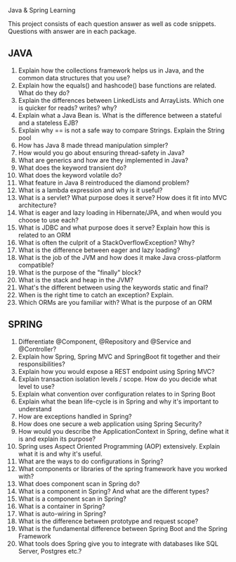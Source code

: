 Java & Spring Learning

This project consists of each question answer as well as code snippets. Questions with answer are in each package.

JAVA 
--------
1.	Explain how the collections framework helps us in Java, and the common data structures that you use?  
2.	Explain how the equals() and hashcode() base functions are related. What do they do?  
3.	Explain the differences between LinkedLists and ArrayLists. Which one is quicker for reads? writes? why?  
4.	Explain what a Java Bean is. What is the difference between a stateful and a stateless EJB?  
5.	Explain why == is not a safe way to compare Strings. Explain the String pool  
6.	How has Java 8 made thread manipulation simpler?  
7.	How would you go about ensuring thread-safety in Java?  
8.	What are generics and how are they implemented in Java?  
9.	What does the keyword transient do?  
10.	What does the keyword volatile do?  
11.	What feature in Java 8 reintroduced the diamond problem?  
12.	What is a lambda expression and why is it useful?  
13.	What is a servlet? What purpose does it serve? How does it fit into MVC architecture?  
14.	What is eager and lazy loading in Hibernate/JPA, and when would you choose to use each?  
15.	What is JDBC and what purpose does it serve? Explain how this is related to an ORM  
16.	What is often the culprit of a StackOverflowException? Why?  
17.	What is the difference between eager and lazy loading?  
18.	What is the job of the JVM and how does it make Java cross-platform compatible?  
19.	What is the purpose of the "finally" block?  
20.	What is the stack and heap in the JVM?  
21.	What's the different between using the keywords static and final?  
22.	When is the right time to catch an exception? Explain.  
23.	Which ORMs are you familiar with? What is the purpose of an ORM  


SPRING
-------
1.	Differentiate @Component, @Repository and @Service and @Controller?  
2.	Explain how Spring, Spring MVC and SpringBoot fit together and their responsibilities?  
3.	Explain how you would expose a REST endpoint using Spring MVC?  
4.	Explain transaction isolation levels / scope. How do you decide what level to use?  
5.	Explain what convention over configuration relates to in Spring Boot  
6.	Explain what the bean life-cycle is in Spring and why it's important to understand  
7.	How are exceptions handled in Spring?  
8.	How does one secure a web application using Spring Security?  
9.	How would you describe the ApplicationContext in Spring, define what it is and explain its purpose?  
10.	Spring uses Aspect Oriented Programming (AOP) extensively. Explain what it is and why it's useful.  
11.	What are the ways to do configurations in Spring?  
12.	What components or libraries of the spring framework have you worked with?  
13.	What does component scan in Spring do?  
14.	What is a component in Spring? And what are the different types?  
15.	What is a component scan in Spring?  
16.	What is a container in Spring?  
17.	What is auto-wiring in Spring?  
18.	What is the difference between prototype and request scope?  
19.	What is the fundamental difference between Spring Boot and the Spring Framework  
20.	What tools does Spring give you to integrate with databases like SQL Server, Postgres etc.?  

